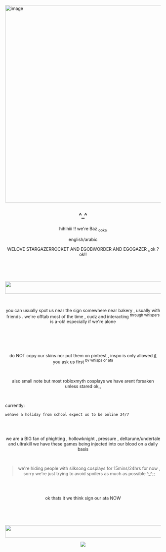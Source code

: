 ##
<img width="2160" height="637" alt="image" src="https://github.com/user-attachments/assets/1309f894-5cba-4dbf-ab28-cdc4d5d2a443" />

## <p align="center"> ^_^ </p>

<p align="center"> hihihiii !! we're Baz <sub> ooka </sub>  </p>
<p align="center"> english/arabic </p>
<p align="center"> WELOVE STARGAZERROCKET AND EGOBWORDER AND EGOGAZER ,,ok ? ok!! </p>

<br>
<br>
<br>
<p align="center"> 
<img width="1080" height="40" alt="image" src="https://github.com/user-attachments/assets/2e14015a-50d4-422a-8376-4c5aec7af038" />

 </p>


<br>    <p align="center">
 you can usually spot us near the sign somewhere near bakery , usually with friends . we're offtab most of the time , cudz and interacting <sup> through whispers </sup>  is a-ok! especially if we're alone
</p>  <br>
<br>    <p align="center">

</p>  <br>

<p align="center">
  do NOT copy our skins nor put them on pintrest , inspo is only allowed  <ins>if</ins> you ask us first <sup>by whisps or ata</sup>
</p>  <br>

<p align="center">
  also small note but most robloxmyth cosplays we have arent forsaken unless stared ok,,</sup>
</p>  <br>

 currently:   <br>
                                                  
```
wehave a holiday from school expect us to be online 24/7
```
<br>
<br>

<p align="center"> we are a  BIG fan of phighting , hollowknight , pressure , deltarune/undertale and ultrakill we have these games being injected into our blood on a daily basis </p> <br>


> <p align="center">  we're hiding people with silksong cosplays for 15mins/24hrs for now , sorry we're just trying to avoid spoilers as much as possible ^_^;; </p>
<br>
<br>
 <p align="center"> ok thats it we think sign our ata NOW </p> <br>

 
<br>
<br>
 <p align="center"> <img width="1080" height="40" alt="image" src="https://github.com/user-attachments/assets/82a057c3-79ea-43be-910a-3f8b680c58ad" />
</p>

<p align="center">
  <a href="https://github.com/kittinan/spotify-github-profile">
    <img src="https://spotify-github-profile.kittinanx.com/api/view?uid=31j6rjiclg4vbmopbl7mx6ibx7om&cover_image=true&theme=default&show_offline=false&background_color=121212&interchange=false">
  </a>
</p>

 
